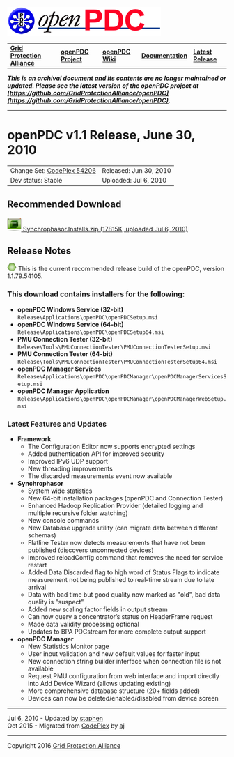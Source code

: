 [![The Open Source Phasor Data Concentrator](openPDC_Logo.png)](openPDC_Home.md "The Open Source Phasor Data Concentrator")

|   |   |   |   |   |
|---|---|---|---|---|
| **[Grid Protection Alliance](http://www.gridprotectionalliance.org "Grid Protection Alliance Home Page")** | **[openPDC Project](https://github.com/GridProtectionAlliance/openPDC "openPDC Project on GitHub")** | **[openPDC Wiki](openPDC_Home.md "openPDC Wiki Home Page")** | **[Documentation](openPDC_Documentation_Home.md "openPDC Documentation Home Page")** | **[Latest Release](https://github.com/GridProtectionAlliance/openPDC/releases "openPDC Releases Home Page")** |

***This is an archival document and its contents are no longer maintained or updated. Please see the latest version of the openPDC project at [https://github.com/GridProtectionAlliance/openPDC](https://github.com/GridProtectionAlliance/openPDC).***

---

# openPDC v1.1 Release, June 30, 2010

|   |   |
|---|---|
| Change Set: [CodePlex 54206](http://openpdc.codeplex.com/SourceControl/changeset/view/54206) | Released: Jun 30, 2010 |
| Dev status: Stable | Uploaded: Jul 6, 2010 |

## Recommended Download

[![](files/RuntimeBinary.gif) Synchrophasor.Installs.zip (17815K, uploaded Jul 6, 2010)](http://openpdc.codeplex.com/downloads/get/129928)

## Release Notes

[![](files/project_icon_lrg.gif)]() This is the current recommended release build of the openPDC, version 1.1.79.54105.

### This download contains installers for the following:

- **openPDC Windows Service (32-bit)** `Release\Applications\openPDC\openPDCSetup.msi`
- **openPDC Windows Service (64-bit)** `Release\Applications\openPDC\openPDCSetup64.msi`
- **PMU Connection Tester (32-bit)** `Release\Tools\PMUConnectionTester\PMUConnectionTesterSetup.msi`
- **PMU Connection Tester (64-bit)** `Release\Tools\PMUConnectionTester\PMUConnectionTesterSetup64.msi`
- **openPDC Manager Services** `Release\Applications\openPDC\openPDCManager\openPDCManagerServicesSetup.msi`
- **openPDC Manager Application** `Release\Applications\openPDC\openPDCManager\openPDCManagerWebSetup.msi`

### Latest Features and Updates
- **Framework**
    - The Configuration Editor now supports encrypted settings
    - Added authentication API for improved security
    - Improved lPv6 UDP support
    - New threading improvements
    - The discarded measurements event now available
- **Synchrophasor**
    - System wide statistics
    - New 64-bit installation packages (openPDC and Connection Tester)
    - Enhanced Hadoop Replication Provider (detailed logging and multiple recursive folder watching)
    - New console commands
    - New Database upgrade utility (can migrate data between different schemas)
    - Flatline Tester now detects measurements that have not been published (discovers unconnected devices)
    - Improved reloadConfig command that removes the need for service restart
    - Added Data Discarded flag to high word of Status Flags to indicate measurement not being published to real-time stream due to late arrival
    - Data with bad time but good quality now marked as "old", bad data quality is "suspect"
    - Added new scaling factor fields in output stream
    - Can now query a concentrator’s status on HeaderFrame request
    - Made data validity processing optional
    - Updates to BPA PDCstream for more complete output support
- **openPDC Manager**
    - New Statistics Monitor page
    - User input validation and new default values for faster input
    - New connection string builder interface when connection file is not available
    - Request PMU configuration from web interface and import directly into Add Device Wizard (allows updating existing)
    - More comprehensive database structure (20+ fields added)
    - Devices can now be deleted/enabled/disabled from device screen

---

Jul 6, 2010 - Updated by [staphen](http://www.codeplex.com/site/users/view/staphen)  
Oct 2015 - Migrated from [CodePlex](http://openpdc.codeplex.com/releases/view/48110) by [aj](https://github.com/ajstadlin)

---

Copyright 2016 [Grid Protection Alliance](http://www.gridprotectionalliance.org)